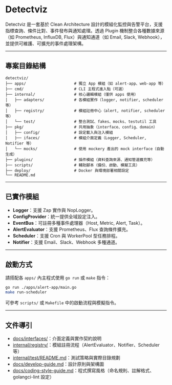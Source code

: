 # Detectviz

Detectviz 是一套基於 Clean Architecture 設計的模組化監控與告警平台，支援指標查詢、條件比對、事件發布與通知處理。透過 Plugin 機制整合各種數據來源（如 Prometheus, InfluxDB, Flux）與通知通道（如 Email, Slack, Webhook），並提供可維護、可擴充的事件處理架構。

---

## 專案目錄結構

```
detectviz/
├── apps/                     # 獨立 App 模組（如 alert-app、web-app 等）
├── cmd/                      # CLI 主程式進入點（可選）
├── internal/                 # 核心邏輯模組（僅供 apps 使用）
│   ├── adapters/             # 各模組實作（logger, notifier, scheduler 等）
│   ├── registry/             # 模組註冊中心（alert, notifier, scheduler 等）
│   └── test/                 # 整合測試、fakes、mocks、testutil 工具
├── pkg/                      # 共用抽象（interface、config、domain）
│   ├── config/               # 設定載入與注入模組
│   ├── ifaces/               # 模組介面定義（Logger, Scheduler, Notifier 等）
│   └── mocks/                # 使用 mockery 產出的 mock interface（自動生成）
├── plugins/                  # 插件模組（資料查詢來源、通知管道擴充等）
├── scripts/                  # 輔助腳本（備份、啟動、模擬工具）
├── deploy/                   # Docker 與環境部署相關設定
└── README.md
```

---

## 已實作模組

- **Logger**：支援 Zap 實作與 NopLogger。
- **ConfigProvider**：統一提供全域設定注入。
- **EventBus**：可註冊多種事件處理器（Host, Metric, Alert, Task）。
- **AlertEvaluator**：支援 Prometheus、Flux 查詢條件擴充。
- **Scheduler**：支援 Cron 與 WorkerPool 型任務排程。
- **Notifier**：支援 Email、Slack、Webhook 多種通道。

---

## 啟動方式

請搭配各 `apps/` 內主程式使用 `go run` 或 `make` 指令：

```bash
go run ./apps/alert-app/main.go
make run-scheduler
```

可參考 `scripts/` 或 `Makefile` 中的啟動流程與模擬指令。

---

## 文件導引

- [docs/interfaces/](docs/interfaces/)：介面定義與實作契約說明
- [internal/registry/](internal/registry/)：模組註冊流程（AlertEvaluator、Notifier、Scheduler 等）
- [internal/test/README.md](internal/test/README.md)：測試策略與實際目錄規劃
- [docs/develop-guide.md](docs/develop-guide.md)：設計原則與架構圖
- [docs/coding-style-guide.md](docs/coding-style-guide.md)：程式撰寫風格（命名規則、註解格式、golangci-lint 設定）
